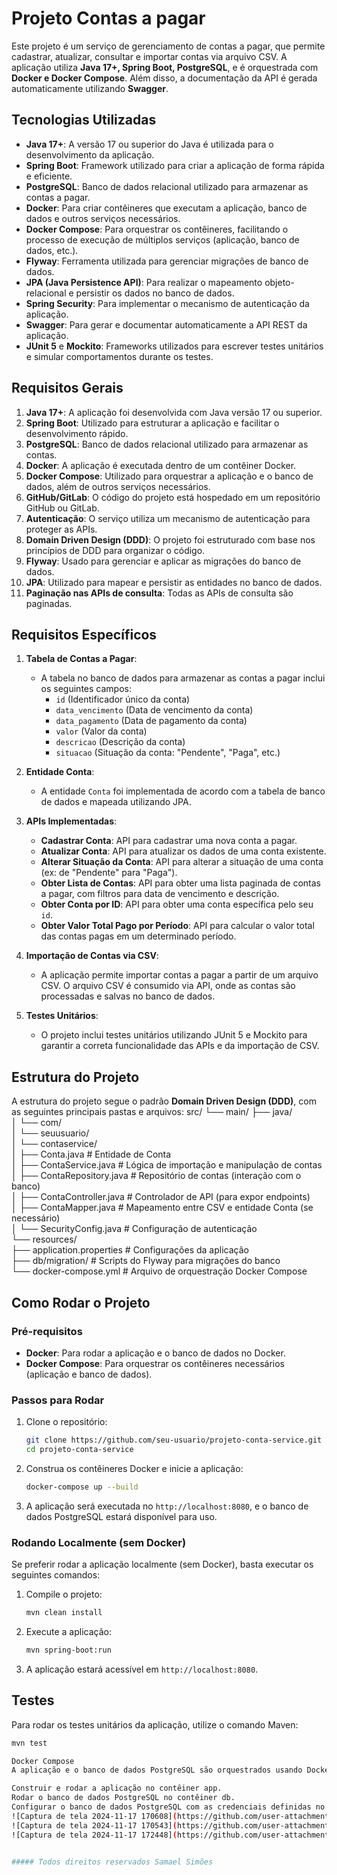 # Projeto Contas a pagar 

Este projeto é um serviço de gerenciamento de contas a pagar, que permite cadastrar, atualizar, consultar e importar contas via arquivo CSV. A aplicação utiliza **Java 17+, Spring Boot, PostgreSQL**, e é orquestrada com **Docker e Docker Compose**. Além disso, a documentação da API é gerada automaticamente utilizando **Swagger**.

## Tecnologias Utilizadas

- **Java 17+**: A versão 17 ou superior do Java é utilizada para o desenvolvimento da aplicação.
- **Spring Boot**: Framework utilizado para criar a aplicação de forma rápida e eficiente.
- **PostgreSQL**: Banco de dados relacional utilizado para armazenar as contas a pagar.
- **Docker**: Para criar contêineres que executam a aplicação, banco de dados e outros serviços necessários.
- **Docker Compose**: Para orquestrar os contêineres, facilitando o processo de execução de múltiplos serviços (aplicação, banco de dados, etc.).
- **Flyway**: Ferramenta utilizada para gerenciar migrações de banco de dados.
- **JPA (Java Persistence API)**: Para realizar o mapeamento objeto-relacional e persistir os dados no banco de dados.
- **Spring Security**: Para implementar o mecanismo de autenticação da aplicação.
- **Swagger**: Para gerar e documentar automaticamente a API REST da aplicação.
- **JUnit 5** e **Mockito**: Frameworks utilizados para escrever testes unitários e simular comportamentos durante os testes.

## Requisitos Gerais

1. **Java 17+**: A aplicação foi desenvolvida com Java versão 17 ou superior.
2. **Spring Boot**: Utilizado para estruturar a aplicação e facilitar o desenvolvimento rápido.
3. **PostgreSQL**: Banco de dados relacional utilizado para armazenar as contas.
4. **Docker**: A aplicação é executada dentro de um contêiner Docker.
5. **Docker Compose**: Utilizado para orquestrar a aplicação e o banco de dados, além de outros serviços necessários.
6. **GitHub/GitLab**: O código do projeto está hospedado em um repositório GitHub ou GitLab.
7. **Autenticação**: O serviço utiliza um mecanismo de autenticação para proteger as APIs.
8. **Domain Driven Design (DDD)**: O projeto foi estruturado com base nos princípios de DDD para organizar o código.
9. **Flyway**: Usado para gerenciar e aplicar as migrações do banco de dados.
10. **JPA**: Utilizado para mapear e persistir as entidades no banco de dados.
11. **Paginação nas APIs de consulta**: Todas as APIs de consulta são paginadas.

## Requisitos Específicos

1. **Tabela de Contas a Pagar**:
   - A tabela no banco de dados para armazenar as contas a pagar inclui os seguintes campos:
     - `id` (Identificador único da conta)
     - `data_vencimento` (Data de vencimento da conta)
     - `data_pagamento` (Data de pagamento da conta)
     - `valor` (Valor da conta)
     - `descricao` (Descrição da conta)
     - `situacao` (Situação da conta: "Pendente", "Paga", etc.)

2. **Entidade Conta**:
   - A entidade `Conta` foi implementada de acordo com a tabela de banco de dados e mapeada utilizando JPA.

3. **APIs Implementadas**:

   - **Cadastrar Conta**: API para cadastrar uma nova conta a pagar.
   - **Atualizar Conta**: API para atualizar os dados de uma conta existente.
   - **Alterar Situação da Conta**: API para alterar a situação de uma conta (ex: de "Pendente" para "Paga").
   - **Obter Lista de Contas**: API para obter uma lista paginada de contas a pagar, com filtros para data de vencimento e descrição.
   - **Obter Conta por ID**: API para obter uma conta específica pelo seu `id`.
   - **Obter Valor Total Pago por Período**: API para calcular o valor total das contas pagas em um determinado período.

4. **Importação de Contas via CSV**:
   - A aplicação permite importar contas a pagar a partir de um arquivo CSV. O arquivo CSV é consumido via API, onde as contas são processadas e salvas no banco de dados.

5. **Testes Unitários**:
   - O projeto inclui testes unitários utilizando JUnit 5 e Mockito para garantir a correta funcionalidade das APIs e da importação de CSV.

## Estrutura do Projeto

A estrutura do projeto segue o padrão **Domain Driven Design (DDD)**, com as seguintes principais pastas e arquivos:
src/
 └── main/ 
      ├── java/      
      │    └── com/      
      │         └── seuusuario/      
      │              └── contaservice/      
      │                   ├── Conta.java            # Entidade de Conta      
      │                   ├── ContaService.java      # Lógica de importação e manipulação de contas      
      │                   ├── ContaRepository.java   # Repositório de contas (interação com o banco)      
      │                   ├── ContaController.java   # Controlador de API (para expor endpoints)      
      │                   ├── ContaMapper.java       # Mapeamento entre CSV e entidade Conta (se necessário)      
      │                   └── SecurityConfig.java    # Configuração de autenticação      
      └── resources/      
           ├── application.properties  # Configurações da aplicação           
           ├── db/migration/           # Scripts do Flyway para migrações do banco         
           └── docker-compose.yml      # Arquivo de orquestração Docker Compose
           

## Como Rodar o Projeto

### Pré-requisitos

- **Docker**: Para rodar a aplicação e o banco de dados no Docker.
- **Docker Compose**: Para orquestrar os contêineres necessários (aplicação e banco de dados).

### Passos para Rodar

1. Clone o repositório:

    ```bash
    git clone https://github.com/seu-usuario/projeto-conta-service.git
    cd projeto-conta-service
    ```

2. Construa os contêineres Docker e inicie a aplicação:

    ```bash
    docker-compose up --build
    ```

3. A aplicação será executada no `http://localhost:8080`, e o banco de dados PostgreSQL estará disponível para uso.

### Rodando Localmente (sem Docker)

Se preferir rodar a aplicação localmente (sem Docker), basta executar os seguintes comandos:

1. Compile o projeto:

    ```bash
    mvn clean install
    ```

2. Execute a aplicação:

    ```bash
    mvn spring-boot:run
    ```

3. A aplicação estará acessível em `http://localhost:8080`.

## Testes

Para rodar os testes unitários da aplicação, utilize o comando Maven:

```bash
mvn test

Docker Compose
A aplicação e o banco de dados PostgreSQL são orquestrados usando Docker Compose. O arquivo docker-compose.yml é configurado para:

Construir e rodar a aplicação no contêiner app.
Rodar o banco de dados PostgreSQL no contêiner db.
Configurar o banco de dados PostgreSQL com as credenciais definidas no arquivo application.properties.
![Captura de tela 2024-11-17 170608](https://github.com/user-attachments/assets/93f7be91-cf59-4754-932e-4c932f612de5)
![Captura de tela 2024-11-17 170543](https://github.com/user-attachments/assets/d661b989-319b-432d-97c7-36c09bd2a01f)
![Captura de tela 2024-11-17 172448](https://github.com/user-attachments/assets/bc125af2-a036-4c99-a5c6-a4fee8b1e93b)


##### Todos direitos reservados Samael Simões
